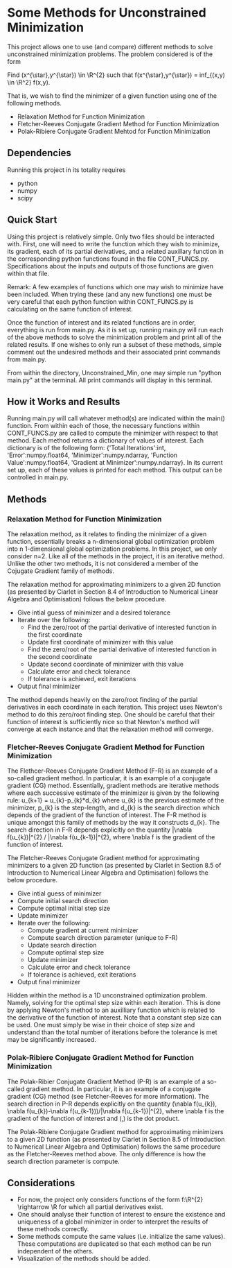 # Some Methods for Unconstrained Minimization

This project allows one to use (and compare) different methods to solve unconstrained minimization problems. The problem considered is of the form

Find (x^{\star},y^{\star}) \in \R^{2} such that f(x^{\star},y^{\star}) = inf_{(x,y) \in \R^2} f(x,y).

That is, we wish to find the minimizer of a given function using one of the following methods.
- Relaxation Method for Function Minimization
- Fletcher-Reeves Conjugate Gradient Method for Function Minimization
- Polak-Ribiere Conjugate Gradient Mehtod for Function Minimization

## Dependencies
Running this project in its totality requires
- python 
- numpy
- scipy

## Quick Start
Using this project is relatively simple. Only two files should be interacted with. First, one will need to write the function which they wish to minimize, its gradient, each of its partial derivatives, and a related auxillary function in the corresponding python functions found in the file CONT_FUNCS.py. Specifications about the inputs and outputs of those functions are given within that file. 

Remark: A few examples of functions which one may wish to minimize have been included. When trying these (and any new functions) one must be very careful that each python function within CONT_FUNCS.py is calculating on the same function of interest.

Once the function of interest and its related functions are in order, everything is run from main.py. As it is set up, running main.py will run each of the above methods to solve the minimization problem and print all of the related results. If one wishes to only run a subset of these methods, simple comment out the undesired methods and their associated print commands from main.py. 

From within the directory, Unconstrained_Min, one may simple run "python main.py" at the terminal. All print commands will display in this terminal.  

## How it Works and Results
Running main.py will call whatever method(s) are indicated within the main() function. From within each of those, the necessary functions within CONT_FUNCS.py are called to compute the minimizer with respect to that method. Each method returns a dictionary of values of interest. Each dictionary is of the following form: {'Total Iterations':int, 'Error':numpy.float64, 'Minimizer':numpy.ndarray, 'Function Value':numpy.float64, 'Gradient at Minimizer':numpy.ndarray}. In its current set up, each of these values is printed for each method. This output can be controlled in main.py.

## Methods

### Relaxation Method for Function Minimization
The relaxation method, as it relates to finding the minimizer of a given function, essentially breaks a n-dimensional global optimization problem into n 1-dimensional global optimization problems. In this project, we only consider n=2. Like all of the methods in the project, it is an iterative method. Unlike the other two methods, it is not considered a member of the Cojugate Gradient family of methods. 

The relaxation method for approximating minimizers to a given 2D function (as presented by Ciarlet in Section 8.4 of Introduction to Numerical Linear Algebra and Optimisation) follows the below procedure.
-   Give intial guess of minimizer and a desired tolerance
-   Iterate over the following:
    - Find the zero/root of the partial derivative of interested function in the first coordinate
    - Update first coordinate of minimizer with this value
    - Find the zero/root of the partial derivative of interested function in the second coordinate
    - Update second coordinate of minimizer with this value 
    - Calculate error and check tolerance
    - If tolerance is achieved, exit iterations
- Output final minimizer

The method depends heavily on the zero/root finding of the partial derivatives in each coordinate in each iteration. This project uses Newton's method to do this zero/root finding step. One should be careful that their function of interest is sufficiently nice so that Newton's method will converge at each instance and that the relaxation method will converge. 


### Fletcher-Reeves Conjugate Gradient Method for Function Minimization
The Flethcer-Reeves Conjugate Gradient Method (F-R) is an example of a so-called gradient method. In particular, it is an example of a conjugate gradient (CG) method. Essentially, gradient methods are iterative methods where each successive estimate of the minimizer is given by the following rule: u_{k+1} = u_{k}-p_{k}*d_{k} where u_{k} is the previous estimate of the minimizer, p_{k} is the step-length, and d_{k} is the search direction which depends of the gradient of the function of interest. The F-R method is unique amongst this family of methods by the way it constructs d_{k}. The search direction in F-R depends explicitly on the quantity \|\nabla f(u_{k})\|^{2} / \|\nabla f(u_{k-1})\|^{2}, where \nabla f is the gradient of the function of interest. 

The Fletcher-Reeves Conjugate Gradient method for approximating minimizers to a given 2D function (as presented by Ciarlet in Section 8.5 of Introduction to Numerical Linear Algebra and Optimisation) follows the below procedure.
- Give intial guess of minimizer
- Compute initial search direction
- Compute optimal initial step size
- Update minimizer
- Iterate over the following:
    - Compute gradient at current minimizer
    - Compute search direction parameter (unique to F-R)
    - Update search direction
    - Compute optimal step size
    - Update minimizer
    - Calculate error and check tolerance
    - If tolerance is achieved, exit iterations
- Output final minimizer

Hidden within the method is a 1D unconstrained optimization problem. Namely, solving for the optimal step size within each iteration. This is done by applying Newton's method to an auxilliary function which is related to the derivative of the function of interest. Note that a constant step size can be used. One must simply be wise in their choice of step size and understand than the total number of iterations before the tolerance is met may be significantly increased. 

### Polak-Ribiere Conjugate Gradient Method for Function Minimization
The Polak-Ribier Conjugate Gradient Method (P-R) is an example of a so-called gradient method. In particular, it is an example of a conjugate gradient (CG) method (see Fletcher-Reeves for more information). The search direction in P-R depends explicitly on the quantity (\nabla f(u_{k}), \nabla f(u_{k})-\nabla f(u_{k-1}))/\|\nabla f(u_{k-1})\|^{2}, where \nabla f is the gradient of the function of interest and (,) is the dot product. 

The Polak-Ribiere Conjugate Gradient method for approximating minimizers to a given 2D function (as presented by Ciarlet in Section 8.5 of Introduction to Numerical Linear Algebra and Optimisation) follows the same procedure as the Fletcher-Reeves method above. The only difference is how the search direction parameter is compute.

## Considerations
- For now, the project only considers functions of the form f:\R^{2} \rightarrow \R for which all partial derivatives exist.
- One should analyse their function of interest to ensure the existence and uniqueness of a global minimizer in order to interpret the results of these methods correctly. 
- Some methods compute the same values (i.e. initialize the same values). These computations are duplicated so that each method can be run independent of the others. 
- Visualization of the methods should be added.
